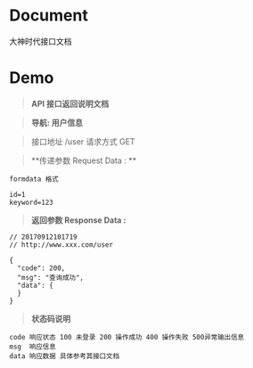 # Document
大神时代接口文档


# Demo

> **API 接口返回说明文档**

> **导航: 用户信息**

> 接口地址 /user 请求方式 GET

> **传递参数 Request Data : **
```
formdata 格式

id=1
keyword=123
```

>**返回参数 Response Data :**
```
// 20170912101719
// http://www.xxx.com/user

{
  "code": 200,
  "msg": "查询成功",
  "data": {
  }
}

```

> **状态码说明**
```
code 响应状态 100 未登录 200 操作成功 400 操作失败 500异常输出信息
msg  响应信息
data 响应数据 具体参考其接口文档
```